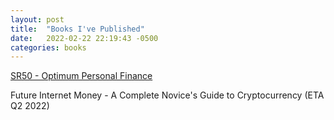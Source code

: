 ```yaml
---
layout: post
title:  "Books I've Published"
date:   2022-02-22 22:19:43 -0500
categories: books
---
```


[SR50 - Optimum Personal Finance](https://docs.google.com/document/d/1Va6BySu3akYa1SWyfu4Awht-jDD21Gd4p0qcxM8cSog/edit?usp=sharing)

Future Internet Money - A Complete Novice's Guide to Cryptocurrency (ETA Q2 2022)